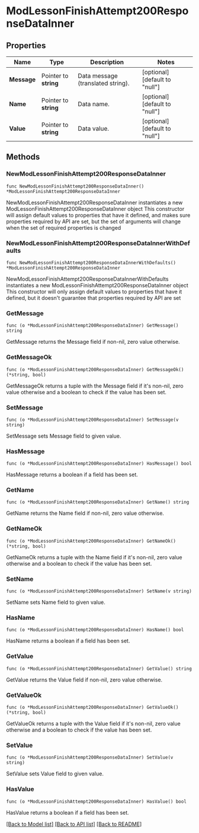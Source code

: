 # ModLessonFinishAttempt200ResponseDataInner

## Properties

Name | Type | Description | Notes
------------ | ------------- | ------------- | -------------
**Message** | Pointer to **string** | Data message (translated string). | [optional] [default to "null"]
**Name** | Pointer to **string** | Data name. | [optional] [default to "null"]
**Value** | Pointer to **string** | Data value. | [optional] [default to "null"]

## Methods

### NewModLessonFinishAttempt200ResponseDataInner

`func NewModLessonFinishAttempt200ResponseDataInner() *ModLessonFinishAttempt200ResponseDataInner`

NewModLessonFinishAttempt200ResponseDataInner instantiates a new ModLessonFinishAttempt200ResponseDataInner object
This constructor will assign default values to properties that have it defined,
and makes sure properties required by API are set, but the set of arguments
will change when the set of required properties is changed

### NewModLessonFinishAttempt200ResponseDataInnerWithDefaults

`func NewModLessonFinishAttempt200ResponseDataInnerWithDefaults() *ModLessonFinishAttempt200ResponseDataInner`

NewModLessonFinishAttempt200ResponseDataInnerWithDefaults instantiates a new ModLessonFinishAttempt200ResponseDataInner object
This constructor will only assign default values to properties that have it defined,
but it doesn't guarantee that properties required by API are set

### GetMessage

`func (o *ModLessonFinishAttempt200ResponseDataInner) GetMessage() string`

GetMessage returns the Message field if non-nil, zero value otherwise.

### GetMessageOk

`func (o *ModLessonFinishAttempt200ResponseDataInner) GetMessageOk() (*string, bool)`

GetMessageOk returns a tuple with the Message field if it's non-nil, zero value otherwise
and a boolean to check if the value has been set.

### SetMessage

`func (o *ModLessonFinishAttempt200ResponseDataInner) SetMessage(v string)`

SetMessage sets Message field to given value.

### HasMessage

`func (o *ModLessonFinishAttempt200ResponseDataInner) HasMessage() bool`

HasMessage returns a boolean if a field has been set.

### GetName

`func (o *ModLessonFinishAttempt200ResponseDataInner) GetName() string`

GetName returns the Name field if non-nil, zero value otherwise.

### GetNameOk

`func (o *ModLessonFinishAttempt200ResponseDataInner) GetNameOk() (*string, bool)`

GetNameOk returns a tuple with the Name field if it's non-nil, zero value otherwise
and a boolean to check if the value has been set.

### SetName

`func (o *ModLessonFinishAttempt200ResponseDataInner) SetName(v string)`

SetName sets Name field to given value.

### HasName

`func (o *ModLessonFinishAttempt200ResponseDataInner) HasName() bool`

HasName returns a boolean if a field has been set.

### GetValue

`func (o *ModLessonFinishAttempt200ResponseDataInner) GetValue() string`

GetValue returns the Value field if non-nil, zero value otherwise.

### GetValueOk

`func (o *ModLessonFinishAttempt200ResponseDataInner) GetValueOk() (*string, bool)`

GetValueOk returns a tuple with the Value field if it's non-nil, zero value otherwise
and a boolean to check if the value has been set.

### SetValue

`func (o *ModLessonFinishAttempt200ResponseDataInner) SetValue(v string)`

SetValue sets Value field to given value.

### HasValue

`func (o *ModLessonFinishAttempt200ResponseDataInner) HasValue() bool`

HasValue returns a boolean if a field has been set.


[[Back to Model list]](../README.md#documentation-for-models) [[Back to API list]](../README.md#documentation-for-api-endpoints) [[Back to README]](../README.md)


